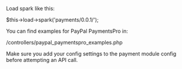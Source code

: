 Load spark like this:

$this->load->spark('payments/0.0.1/');

You can find examples for PayPal PaymentsPro in:

/controllers/paypal_paymentspro_examples.php

Make sure you add your config settings to the payment module config before attempting an API call.